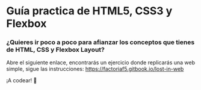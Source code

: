 # Guía practica de HTML5, CSS3 y Flexbox

### ¿Quieres ir poco a poco para afianzar los conceptos que tienes de HTML, CSS y Flexbox Layout?

Abre el siguiente enlace, encontrarás un ejercicio donde replicarás una web simple, sigue las instrucciones:
https://factoriaf5.gitbook.io/lost-in-web

¡A codear! 🚀
